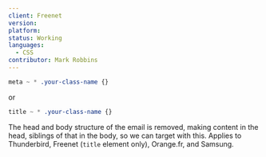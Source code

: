 ```yaml
---
client: Freenet
version:
platform:
status: Working
languages:
  - CSS
contributor: Mark Robbins
---
```


```css
meta ~ * .your-class-name {}
```

or

```css
title ~ * .your-class-name {}
```

The head and body structure of the email is removed, making content in the head, siblings of that in the body, so we can target with this. Applies to Thunderbird, Freenet (`title` element only), Orange.fr, and Samsung.
